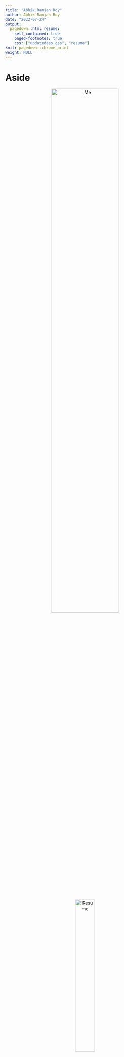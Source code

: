 ```yaml
---
title: "Abhik Ranjan Roy"
author: Abhik Ranjan Roy
date: "2022-07-24"
output:
  pagedown::html_resume:
    self_contained: true
    paged-footnotes: true
    css: ["updatedaes.css", "resume"]
knit: pagedown::chrome_print
weight: NULL 
---
```


<script src="//yihui.org/js/math-code.js" defer></script>
<script defer
  src="//mathjax.rstudio.com/latest/MathJax.js?config=TeX-MML-AM_CHTML">
</script>
<style type="text/css">
.pagedjs_page:not(:first-of-type) {
  --sidebar-width: 0rem;
  --sidebar-background-color: #ffffff;
  --main-width: calc(var(--content-width) - var(--sidebar-width));
  --decorator-horizontal-margin: 0.2in;
}
</style>

# Aside

<center>
<img src='img/me_rb.png' alt='Me' width='65%'>
<br>
<br>
<a href='https://iam.asocialdatascientist.com/' target='_blank'><img src='img/www-cursor-icon.png' alt='Resume' width='35%'></a>
</center>

## Contact Information

-   <svg aria-hidden="true" role="img" viewBox="0 0 512 512" style="height:1em;width:1em;vertical-align:-0.125em;margin-left:auto;margin-right:auto;font-size:inherit;fill:#161618;overflow:visible;position:relative;"><path d="M207.8 20.73c-93.45 18.32-168.7 93.66-187 187.1c-27.64 140.9 68.65 266.2 199.1 285.1c19.01 2.888 36.17-12.26 36.17-31.49l.0001-.6631c0-15.74-11.44-28.88-26.84-31.24c-84.35-12.98-149.2-86.13-149.2-174.2c0-102.9 88.61-185.5 193.4-175.4c91.54 8.869 158.6 91.25 158.6 183.2l0 16.16c0 22.09-17.94 40.05-40 40.05s-40.01-17.96-40.01-40.05v-120.1c0-8.847-7.161-16.02-16.01-16.02l-31.98 .0036c-7.299 0-13.2 4.992-15.12 11.68c-24.85-12.15-54.24-16.38-86.06-5.106c-38.75 13.73-68.12 48.91-73.72 89.64c-9.483 69.01 43.81 128 110.9 128c26.44 0 50.43-9.544 69.59-24.88c24 31.3 65.23 48.69 109.4 37.49C465.2 369.3 496 324.1 495.1 277.2V256.3C495.1 107.1 361.2-9.332 207.8 20.73zM239.1 304.3c-26.47 0-48-21.56-48-48.05s21.53-48.05 48-48.05s48 21.56 48 48.05S266.5 304.3 239.1 304.3z"/></svg>    abhikroy@tutanota.com
-   <svg aria-hidden="true" role="img" viewBox="0 0 496 512" style="height:1em;width:0.97em;vertical-align:-0.125em;margin-left:auto;margin-right:auto;font-size:inherit;fill:#161618;overflow:visible;position:relative;"><path d="M165.9 397.4c0 2-2.3 3.6-5.2 3.6-3.3 .3-5.6-1.3-5.6-3.6 0-2 2.3-3.6 5.2-3.6 3-.3 5.6 1.3 5.6 3.6zm-31.1-4.5c-.7 2 1.3 4.3 4.3 4.9 2.6 1 5.6 0 6.2-2s-1.3-4.3-4.3-5.2c-2.6-.7-5.5 .3-6.2 2.3zm44.2-1.7c-2.9 .7-4.9 2.6-4.6 4.9 .3 2 2.9 3.3 5.9 2.6 2.9-.7 4.9-2.6 4.6-4.6-.3-1.9-3-3.2-5.9-2.9zM244.8 8C106.1 8 0 113.3 0 252c0 110.9 69.8 205.8 169.5 239.2 12.8 2.3 17.3-5.6 17.3-12.1 0-6.2-.3-40.4-.3-61.4 0 0-70 15-84.7-29.8 0 0-11.4-29.1-27.8-36.6 0 0-22.9-15.7 1.6-15.4 0 0 24.9 2 38.6 25.8 21.9 38.6 58.6 27.5 72.9 20.9 2.3-16 8.8-27.1 16-33.7-55.9-6.2-112.3-14.3-112.3-110.5 0-27.5 7.6-41.3 23.6-58.9-2.6-6.5-11.1-33.3 2.6-67.9 20.9-6.5 69 27 69 27 20-5.6 41.5-8.5 62.8-8.5s42.8 2.9 62.8 8.5c0 0 48.1-33.6 69-27 13.7 34.7 5.2 61.4 2.6 67.9 16 17.7 25.8 31.5 25.8 58.9 0 96.5-58.9 104.2-114.8 110.5 9.2 7.9 17 22.9 17 46.4 0 33.7-.3 75.4-.3 83.6 0 6.5 4.6 14.4 17.3 12.1C428.2 457.8 496 362.9 496 252 496 113.3 383.5 8 244.8 8zM97.2 352.9c-1.3 1-1 3.3 .7 5.2 1.6 1.6 3.9 2.3 5.2 1 1.3-1 1-3.3-.7-5.2-1.6-1.6-3.9-2.3-5.2-1zm-10.8-8.1c-.7 1.3 .3 2.9 2.3 3.9 1.6 1 3.6 .7 4.3-.7 .7-1.3-.3-2.9-2.3-3.9-2-.6-3.6-.3-4.3 .7zm32.4 35.6c-1.6 1.3-1 4.3 1.3 6.2 2.3 2.3 5.2 2.6 6.5 1 1.3-1.3 .7-4.3-1.3-6.2-2.2-2.3-5.2-2.6-6.5-1zm-11.4-14.7c-1.6 1-1.6 3.6 0 5.9 1.6 2.3 4.3 3.3 5.6 2.3 1.6-1.3 1.6-3.9 0-6.2-1.4-2.3-4-3.3-5.6-2z"/></svg>    [github.com/drabhikroy](https://github.com/drabhikroy)
-   <svg aria-hidden="true" role="img" viewBox="0 0 512 512" style="height:1em;width:1em;vertical-align:-0.125em;margin-left:auto;margin-right:auto;font-size:inherit;fill:#161618;overflow:visible;position:relative;"><path d="M7.724 65.49C13.36 55.11 21.79 46.47 32 40.56C39.63 36.15 48.25 33.26 57.46 32.33C59.61 32.11 61.79 32 64 32H448C483.3 32 512 60.65 512 96V416C512 451.3 483.3 480 448 480H64C28.65 480 0 451.3 0 416V96C0 93.79 .112 91.61 .3306 89.46C1.204 80.85 3.784 72.75 7.724 65.49V65.49zM48 416C48 424.8 55.16 432 64 432H448C456.8 432 464 424.8 464 416V224H48V416z"/></svg>    [iam.adatasocialscientist.com](https://iam.asocialdatascientist.com/)
-   <svg aria-hidden="true" role="img" viewBox="0 0 384 512" style="height:1em;width:0.75em;vertical-align:-0.125em;margin-left:2.1px;margin-right:auto;font-size:inherit;fill:#161618;overflow:visible;position:relative;"><path d="M320 0H64C37.5 0 16 21.5 16 48v416C16 490.5 37.5 512 64 512h256c26.5 0 48-21.5 48-48v-416C368 21.5 346.5 0 320 0zM240 447.1C240 456.8 232.8 464 224 464H159.1C151.2 464 144 456.8 144 448S151.2 432 160 432h64C232.8 432 240 439.2 240 447.1z"/></svg>     <a href="tel:+1 269-615-8771">+1 269-615-8771</a>
-   <svg aria-hidden="true" role="img" viewBox="0 0 512 512" style="height:1em;width:1em;vertical-align:-0.125em;margin-left:auto;margin-right:auto;font-size:inherit;fill:#161618;overflow:visible;position:relative;"><path d="M294.8 188.2h-45.92V342h47.47c67.62 0 83.12-51.34 83.12-76.91 0-41.64-26.54-76.9-84.67-76.9zM256 8C119 8 8 119 8 256s111 248 248 248 248-111 248-248S393 8 256 8zm-80.79 360.8h-29.84v-207.5h29.84zm-14.92-231.1a19.57 19.57 0 1 1 19.57-19.57 19.64 19.64 0 0 1 -19.57 19.57zM300 369h-81V161.3h80.6c76.73 0 110.4 54.83 110.4 103.8C410 318.4 368.4 369 300 369z"/></svg>    [0000-0002-7085-8964](https://orcid.org/0000-0002-7085-8964)

## Expertise

-   <b>Data visualization</b>

-   <b>Content, cluster, and social network analysis</b>

-   <b>Modeling using statistics and machine learning</b>

-   <b>Text mining</b>

-   <b>Planning and conducting program evaluations</b>

-   <b>Designing and administering small- and large-scale surveys</b>

-   <b>Programming and analysis in</b><i style="color:#3365B3;" class="fab fa-r-project fa-lg"></i> <b>with markup using</b> `\(\LaTeX\)`

-   <b>App development and dynamic reporting using</b>

    <div class="holder">

<div class="left">

<img src='img/shiny-logo.png' alt='Shiny hex' width='85%'>

</div>

<div class="right">

<img src='img/rmarkdown.png' alt='Rmarkdown hex' width='85%'>

</div>

</div>

# Main

## Dr. Abhik Roy

<!--
knitr::asis_output(htmltools::htmlPreserve("
<input type='checkbox' id='switch'>
<div class='app'>
  <div class='body'>
    <div class='main-circle'></div>
      <div class='content'>
        <div class='circle'>
          <div class='crescent'></div>
        </div>
        <label for='switch'>
          <div class='toggle'></div>
          <div class='names'>
            <p class='light'>Light</p>
            <p class='dark'>Dark</p>
          </div>
        </label>
  </div>
</div>
"))
-->

## Education

### Western Michigan University

Ph.D. in Program Evaluation

  Kalamazoo, MI

2016

### Michigan Technological University

M.S. in Mathematics

  Houghton, MI

2007

### West Virginia Wesleyan College

B.S. in Mathematics

  Buckhannon, WV

2001

## Professional Experience

### <i>Assistant Professor</i>

West Virginia University

  Morgantown, WV

Current - 2016

<div class="concise">

-   Advising masters and doctoral students.
-   Evaluating various projects and grants.
-   Submitting papers for peer review publications.
-   Teaching evaluation and methods based classes with a focus on data science.
-   Survey development in Qualtrics with HTML, CSS, & Javascipt.
-   Building and pulling data from multiple APIs, creating visualizations, creating static and interactive reports, and building apps within the R/RStudio environment.

</div>

### <i>Data Analyst</i>

University of Kansas

  Lawrence, KS

2016 - 2014

<div class="concise">

-   Created scripts to pull data from the organization’s Oracle database.
-   Prepared evaluation reports for various stakeholders.
-   Led and presented findings from small and large scale qualitative, quantitative and mixed-methods studies.

</div>

## Selected Projects

### <i>Data Scientist</i><br>WVCTSI: West Virginia Clinical and Translational Science Institute

West Virginia University

  Morgantown, WV

2017

-   Analyzing large data sets using frequentist and Bayesian methods.
-   Conducting local and multi-site mutli-cluster evaluation studies.
-   Developing and distributing customized Qualtrics surveys built with CSS and Javascript.
-   Pulling, wrangling, and visualizing secondary data in R.
-   Mentoring future graduate social data scientists.
-   Total Amount: *\$20,000,000*
-   Website: [PERC](https://percwv.com/)

### <i>Program Evaluator</i><br>Research Initiative: A Holistic Cross-Disciplinary Project Experience as a Platform to Advance the Professional Formation of Engineers

West Virginia University

  Morgantown, WV

2020

-   Advising engineering faculty and graduate students on implementation of study methods.
-   Conducting quantitative and qualitative studies on undergraduate student experiences within grant related programs.
-   Total Amount: *\$200,000*

### <i>Program Evaluator</i><br>GAUSSI: Generating, Analyzing, and Understanding Sensory and Sequencing Information: A Trans-Disciplinary Graduate Training Program in Biosensing and Computational Biology

Colorado State University

  Fort Collins, CO

2020 - 2017

-   Conducting biannual evaluations of multiple grant related programs.
-   Developing and distributing customized Qualtrics surveys built with CSS and Javascript.
-   Pulling, wrangling, and visualizing secondary data in R.
-   Writing annual program and National Science Foundation reports.
-   Total Amount: *\$3,013,779*

### <i>Program Evaluator</i><br>Cultivating Inclusive Identities of Engineers and Computer Scientists: Expanding Efforts to Infuse Inclusive Excellence in Undergraduate Curricula

West Virginia University

  Morgantown, WV

2018 - 2017

-   Conducting formative evaluations of multiple grant related programs.
-   Developing and distributing customized Qualtrics surveys built with CSS and Javascript.
-   Pulling, wrangling, and visualizing secondary data in R.
-   Writing annual program and National Science Foundation reports.
-   Total Amount: *\$2,000,000*

## Selected Talks

### Best of Both Worlds: Affordances of Mixing Machine Learning and Qualitative Content Analysis

*American Educational Research Association Annual Meeting*

  San Diego, CA

2022

### These Aren’t Random Words Just Strung Together?: Using Machine Learning and Pretty Visualizations to Discover Topics in Articles.

*American Evaluation Association Annual Conference*

*virtual*

2020

### Why Is It That Writers Write but Fingers Don’t Fing? Using Machine Learning and Lexemes to Make Sense of Nonsense.

*American Evaluation Association Annual Conference*

  Minneapolis, MN

2019

## Disclaimer

Made in <i style="color:#3365B3;" class="fab fa-r-project"></i>: <a href="https://github.com/drabhikroy/Courses/blob/iam/content/en/work/resume-pdf.Rmd" target="&#39;_blank">Source code</a>

Last updated on July 24, 2022

